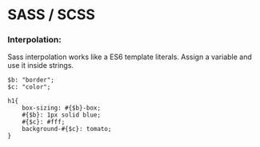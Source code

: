 # SASS / SCSS

### Interpolation:

Sass interpolation works like a ES6 template literals. Assign a variable and use it inside strings.

```
$b: "border";
$c: "color";

h1{
    box-sizing: #{$b}-box;
    #{$b}: 1px solid blue;
    #{$c}: #fff;
    background-#{$c}: tomato;
}
```

